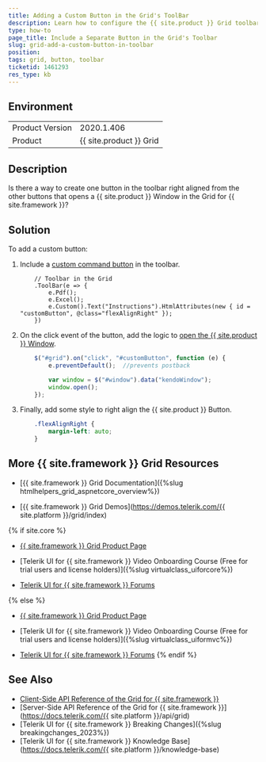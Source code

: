 ```yaml
---
title: Adding a Custom Button in the Grid's ToolBar
description: Learn how to configure the {{ site.product }} Grid toolbar to have a custom button along with the original buttons without creating a template.
type: how-to
page_title: Include a Separate Button in the Grid's Toolbar
slug: grid-add-a-custom-button-in-toolbar
position: 
tags: grid, button, toolbar
ticketid: 1461293
res_type: kb
---
```


## Environment
<table>
	<tbody>
		<tr>
			<td>Product Version</td>
			<td>2020.1.406</td>
		</tr>
		<tr>
			<td>Product</td>
			<td>{{ site.product }} Grid</td>
		</tr>
	</tbody>
</table>


## Description

Is there a way to create one button in the toolbar right aligned from the other buttons that opens a {{ site.product }} Window in the Grid for {{ site.framework }}?

## Solution

To add a custom button:

1. Include a [custom command button](https://docs.telerik.com/aspnet-mvc/api/kendo.mvc.ui.fluent/gridtoolbarcommandfactory#custom) in the toolbar.

    ```razor
        // Toolbar in the Grid
        .ToolBar(e => {
            e.Pdf();
            e.Excel();
            e.Custom().Text("Instructions").HtmlAttributes(new { id = "customButton", @class="flexAlignRight" });
        })
    ```

1. On the click event of the button, add the logic to [open the {{ site.product }} Window](https://docs.telerik.com/kendo-ui/api/javascript/ui/window/methods/open).

    ```javascript
        $("#grid").on("click", "#customButton", function (e) {
            e.preventDefault();  //prevents postback

            var window = $("#window").data("kendoWindow");
            window.open();
        });
    ```

1. Finally, add some style to right align the {{ site.product }} Button.

    ```css
        .flexAlignRight {
            margin-left: auto;
        }
    ```

## More {{ site.framework }} Grid Resources

* [{{ site.framework }} Grid Documentation]({%slug htmlhelpers_grid_aspnetcore_overview%})

* [{{ site.framework }} Grid Demos](https://demos.telerik.com/{{ site.platform }}/grid/index)

{% if site.core %}
* [{{ site.framework }} Grid Product Page](https://www.telerik.com/aspnet-core-ui/grid)

* [Telerik UI for {{ site.framework }} Video Onboarding Course (Free for trial users and license holders)]({%slug virtualclass_uiforcore%})

* [Telerik UI for {{ site.framework }} Forums](https://www.telerik.com/forums/aspnet-core-ui)

{% else %}
* [{{ site.framework }} Grid Product Page](https://www.telerik.com/aspnet-mvc/grid)

* [Telerik UI for {{ site.framework }} Video Onboarding Course (Free for trial users and license holders)]({%slug virtualclass_uiformvc%})

* [Telerik UI for {{ site.framework }} Forums](https://www.telerik.com/forums/aspnet-mvc)
{% endif %}

## See Also

* [Client-Side API Reference of the Grid for {{ site.framework }}](https://docs.telerik.com/kendo-ui/api/javascript/ui/grid)
* [Server-Side API Reference of the Grid for {{ site.framework }}](https://docs.telerik.com/{{ site.platform }}/api/grid)
* [Telerik UI for {{ site.framework }} Breaking Changes]({%slug breakingchanges_2023%})
* [Telerik UI for {{ site.framework }} Knowledge Base](https://docs.telerik.com/{{ site.platform }}/knowledge-base)
